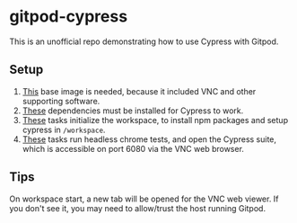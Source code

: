 # gitpod-cypress

This is an unofficial repo demonstrating how to use Cypress with Gitpod.

## Setup

1. [This](https://github.com/kylos101/gitpod-cypress/blob/f6206606472e2b1cdf075509403dd6adc53b9ff8/.gitpod.Dockerfile#L1) base image is needed, because it included VNC and other supporting software.
2. [These](https://github.com/kylos101/gitpod-cypress/blob/f6206606472e2b1cdf075509403dd6adc53b9ff8/.gitpod.Dockerfile#L6-L17) dependencies must be installed for Cypress to work.
3. [These](https://github.com/kylos101/gitpod-cypress/blob/f6206606472e2b1cdf075509403dd6adc53b9ff8/.gitpod.yml#L11-L12) tasks initialize the workspace, to install npm packages and setup cypress in `/workspace`.
4. [These](https://github.com/kylos101/gitpod-cypress/blob/f6206606472e2b1cdf075509403dd6adc53b9ff8/.gitpod.yml#L15-L16) tasks run headless chrome tests, and open the Cypress suite, which is accessible on port 6080 via the VNC web browser.

## Tips

On workspace start, a new tab will be opened for the VNC web viewer. If you don't see it, you may need to allow/trust the host running Gitpod.